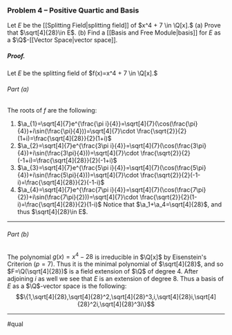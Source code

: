 ### Problem 4 – Positive Quartic and Basis
Let $E$ be the [[Splitting Field|splitting field]] of $x^4 + 7 \in \Q[x].$
(a) Prove that $\sqrt[4]{28}\in E$.
(b) Find a [[Basis and Free Module|basis]] for $E$ as a $\Q$-[[Vector Space|vector space]].

##### *Proof.*
Let $E$ be the splitting field of $f(x)=x^4 + 7 \in \Q[x].$
###### Part (a) 
The roots of $f$ are the following:
1. $\a_{1}=\sqrt[4]{7}e^{\frac{\pi i}{4}}=\sqrt[4]{7}(\cos(\frac{\pi}{4})+i\sin(\frac{\pi}{4}))=\sqrt[4]{7}\cdot \frac{\sqrt{2}}{2}(1+i)=\frac{\sqrt[4]{28}}{2}(1+i)$
2. $\a_{2}=\sqrt[4]{7}e^{\frac{3\pi i}{4}}=\sqrt[4]{7}(\cos(\frac{3\pi}{4})+i\sin(\frac{3\pi}{4}))=\sqrt[4]{7}\cdot \frac{\sqrt{2}}{2}(-1+i)=\frac{\sqrt[4]{28}}{2}(-1+i)$
3. $\a_{3}=\sqrt[4]{7}e^{\frac{5\pi i}{4}}=\sqrt[4]{7}(\cos(\frac{5\pi}{4})+i\sin(\frac{5\pi}{4}))=\sqrt[4]{7}\cdot \frac{\sqrt{2}}{2}(-1-i)=\frac{\sqrt[4]{28}}{2}(-1-i)$
4. $\a_{4}=\sqrt[4]{7}e^{\frac{7\pi i}{4}}=\sqrt[4]{7}(\cos(\frac{7\pi}{2})+i\sin(\frac{7\pi}{2}))=\sqrt[4]{7}\cdot \frac{\sqrt{2}}{2}(1-i)=\frac{\sqrt[4]{28}}{2}(1-i)$
Notice that $\a_1+\a_4=\sqrt[4]{28}$, and thus $\sqrt[4]{28}\in E$.
***
###### Part (b) 
The polynomial $g(x)=x^4-28$ is irreducible in $\Q[x]$ by Eisenstein's Criterion ($p=7$). Thus it is the minimal polynomial of $\sqrt[4]{28}$, and so $F=\Q(\sqrt[4]{28})$ is a field extension of $\Q$ of degree $4$. After adjoining $i$ as well we see that $E$ is an extension of degree $8$. Thus a basis of $E$ as a $\Q$-vector space is the following: $$\{1,\sqrt[4]{28},\sqrt[4]{28}^2,\sqrt[4]{28}^3,i,\sqrt[4]{28}i,\sqrt[4]{28}^2i,\sqrt[4]{28}^3i\}$$
***
#qual